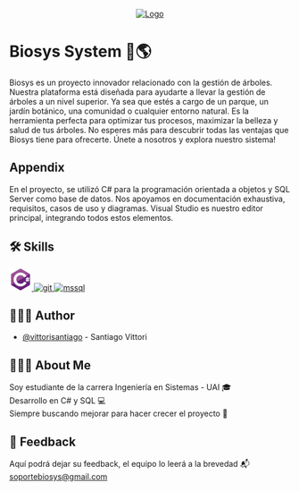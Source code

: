 <p align="center">
  <a href="https://postimg.cc/dLC9D4bj">
    <img src="https://i.postimg.cc/yYQpQGnt/Biosys-Grande.png" alt="Logo" />
  </a>
</p>

# Biosys System 🌱🌎

Biosys es un proyecto innovador relacionado con la gestión de árboles. Nuestra plataforma está diseñada para ayudarte a llevar la gestión de árboles a un nivel superior. Ya sea que estés a cargo de un parque, un jardín botánico, una comunidad o cualquier entorno natural. Es la herramienta perfecta para optimizar tus procesos, maximizar la belleza y salud de tus árboles. No esperes más para descubrir todas las ventajas que Biosys tiene para ofrecerte. Únete a nosotros y explora nuestro sistema!

## Appendix

En el proyecto, se utilizó C# para la programación orientada a objetos y SQL Server como base de datos. Nos apoyamos en documentación exhaustiva, requisitos, casos de uso y diagramas. Visual Studio es nuestro editor principal, integrando todos estos elementos.



## 🛠 Skills

<p align="left"> <a href="https://www.w3schools.com/cs/" target="_blank" rel="noreferrer"> <img src="https://raw.githubusercontent.com/devicons/devicon/master/icons/csharp/csharp-original.svg" alt="csharp" width="40" height="40"/> </a> <a href="https://git-scm.com/" target="_blank" rel="noreferrer"> <img src="https://www.vectorlogo.zone/logos/git-scm/git-scm-icon.svg" alt="git" width="40" height="40"/> </a> <a href="https://www.microsoft.com/en-us/sql-server" target="_blank" rel="noreferrer"> <img src="https://www.svgrepo.com/show/303229/microsoft-sql-server-logo.svg" alt="mssql" width="40" height="40"/> </a> </p>


## 👨🏽‍💻 Author

- [@vittorisantiago](https://www.github.com/vittorisantiago) - Santiago Vittori


## 🙋🏽‍♂️ About Me
Soy estudiante de la carrera Ingeniería en Sistemas - UAI 🎓<br>
Desarrollo en C# y SQL 💻 <br>
Siempre buscando mejorar para hacer crecer el proyecto 🚀


## 💭 Feedback

Aquí podrá dejar su feedback, el equipo lo leerá a la brevedad 📬soportebiosys@gmail.com
